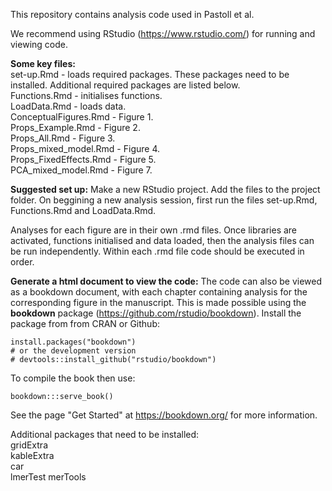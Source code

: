 This repository contains analysis code used in Pastoll et al.

We recommend using RStudio (https://www.rstudio.com/) for running and viewing code.

**Some key files:**  
set-up.Rmd  - loads required packages. These packages need to be installed. Additional required packages are listed below.  
Functions.Rmd - initialises functions.  
LoadData.Rmd - loads data.  
ConceptualFigures.Rmd - Figure 1.  
Props_Example.Rmd - Figure 2.  
Props_All.Rmd - Figure 3.  
Props_mixed_model.Rmd - Figure 4.  
Props_FixedEffects.Rmd - Figure 5.  
PCA_mixed_model.Rmd - Figure 7.  

**Suggested set up:**
Make a new RStudio project. Add the files to the project folder. On beggining a new analysis session, first run the files set-up.Rmd, Functions.Rmd and LoadData.Rmd.

Analyses for each figure are in their own .rmd files. Once libraries are activated, functions initialised and data loaded, then the analysis files can be run independently. Within each .rmd file code should be executed in order.

**Generate a html document to view the code:**
The code can also be viewed as a bookdown document, with each chapter containing analysis for the corresponding figure in the manuscript. This is made possible using the **bookdown** package (https://github.com/rstudio/bookdown). Install the package from from CRAN or Github:

```{r eval=FALSE}
install.packages("bookdown")
# or the development version
# devtools::install_github("rstudio/bookdown")
```
To compile the book then use:
```
bookdown:::serve_book()
```

See the page "Get Started" at https://bookdown.org/ for more information.


Additional packages that need to be installed:  
gridExtra  
kableExtra  
car  
lmerTest
merTools

